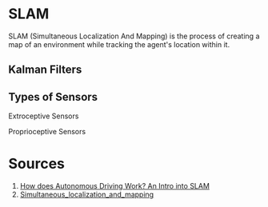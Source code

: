 # SLAM
SLAM (Simultaneous Localization And Mapping) is the process of creating a map of an environment while tracking the agent's location within it.


Kalman Filters
--

Types of Sensors
--
Extroceptive Sensors

Proprioceptive Sensors




# Sources

1. [How does Autonomous Driving Work? An Intro into SLAM](https://towardsdatascience.com/slam-intro-fd833ef29e4e)
2. [Simultaneous_localization_and_mapping](https://en.wikipedia.org/wiki/Simultaneous_localization_and_mapping)
